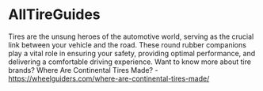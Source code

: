 # AllTireGuides
Tires are the unsung heroes of the automotive world, serving as the crucial link between your vehicle and the road. These round rubber companions play a vital role in ensuring your safety, providing optimal performance, and delivering a comfortable driving experience. Want to know more about tire brands? 
Where Are Continental Tires Made? - https://wheelguiders.com/where-are-continental-tires-made/
